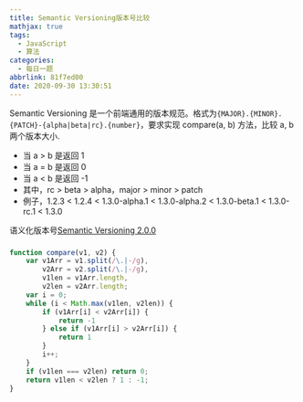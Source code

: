 ```yaml
---
title: Semantic Versioning版本号比较
mathjax: true
tags:
  - JavaScript
  - 算法
categories:
  - 每日一题
abbrlink: 81f7ed00
date: 2020-09-30 13:30:51
---
```


Semantic Versioning 是一个前端通用的版本规范。格式为`{MAJOR}.{MINOR}.{PATCH}-{alpha|beta|rc}.{number}`，要求实现 compare(a, b) 方法，比较 a, b 两个版本大小.

+ 当 a > b 是返回 1
+ 当 a = b 是返回 0
+ 当 a < b 是返回 -1
+ 其中，rc > beta > alpha，major > minor > patch
+ 例子，1.2.3 < 1.2.4 < 1.3.0-alpha.1 < 1.3.0-alpha.2 < 1.3.0-beta.1 < 1.3.0-rc.1 < 1.3.0

语义化版本号[Semantic Versioning 2.0.0](https://semver.org/lang/zh-CN/)

### 

```javascript
function compare(v1, v2) {
    var v1Arr = v1.split(/\.|-/g),
        v2Arr = v2.split(/\.|-/g),
        v1len = v1Arr.length,
        v2len = v2Arr.length;
    var i = 0;
    while (i < Math.max(v1len, v2len)) {
        if (v1Arr[i] < v2Arr[i]) {
            return -1
        } else if (v1Arr[i] > v2Arr[i]) {
            return 1
        }
        i++;
    }
    if (v1len === v2len) return 0;
    return v1len < v2len ? 1 : -1;
}
```
